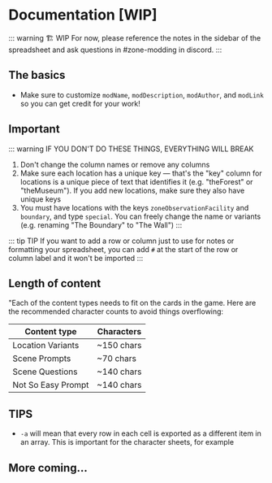 # Documentation [WIP]

::: warning 🏗 WIP
For now, please reference the notes in the sidebar of the spreadsheet and ask questions in #zone-modding in discord.
:::

## The basics
* Make sure to customize `modName`, `modDescription`, `modAuthor`, and `modLink` so you can get credit for your work!

## Important
::: warning
IF YOU DON'T DO THESE THINGS, EVERYTHING WILL BREAK
1. Don't change the column names or remove any columns
2. Make sure each location has a unique key — that's the "key" column for locations is a unique piece of text that identifies it (e.g. "theForest" or "theMuseum"). If you add new locations, make sure they also have unique keys
3. You must have locations with the keys `zoneObservationFacility` and `boundary`, and type `special`. You can freely change the name or variants (e.g. renaming "The Boundary" to "The Wall")
:::

::: tip TIP
If you want to add a row or column just to use for notes or formatting your spreadsheet, you can add `#` at the start of the row or column label and it won't be imported
:::

## Length of content
"Each of the content types needs to fit on the cards in the game. Here are the recommended character counts to avoid things overflowing:

| Content type | Characters |
| --- | --- | 
| Location Variants | ~150 chars |
| Scene Prompts | ~70 chars |
| Scene Questions | ~140 chars |
| Not So Easy Prompt | ~140 chars |


## TIPS
* `-a` will mean that every row in each cell is exported as a different item in an array. This is important for the character sheets, for example

## More coming...
